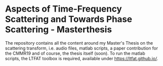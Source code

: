 # Aspects of Time-Frequency Scattering and Towards Phase Scattering - Masterthesis
The repository contains all the content around my Master's Thesis on the scattering transform, i.e. audio files, matlab scripts, a paper contribution for the CMMR19 and of course, the thesis itself (soon). To run the matlab scripts, the LTFAT toolbox is required, available under https://ltfat.github.io/.
